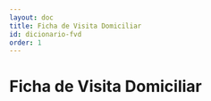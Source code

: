 ```yaml
---
layout: doc
title: Ficha de Visita Domiciliar
id: dicionario-fvd
order: 1
---
```


# Ficha de Visita Domiciliar

